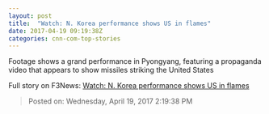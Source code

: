 ```yaml
---
layout: post
title:  "Watch: N. Korea performance shows US in flames"
date: 2017-04-19 09:19:38Z
categories: cnn-com-top-stories
---
```


Footage shows a grand performance in Pyongyang, featuring a propaganda video that appears to show missiles striking the United States


Full story on F3News: [Watch: N. Korea performance shows US in flames](http://www.f3nws.com/n/mnAU3H)

> Posted on: Wednesday, April 19, 2017 2:19:38 PM
